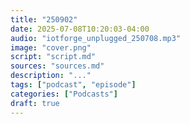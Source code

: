 ```yaml
---
title: "250902"
date: 2025-07-08T10:20:03-04:00
audio: "iotforge_unplugged_250708.mp3"
image: "cover.png"
script: "script.md"
sources: "sources.md"
description: "..."
tags: ["podcast", "episode"]
categories: ["Podcasts"]
draft: true
---
```

